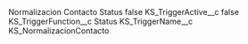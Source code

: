 <?xml version="1.0" encoding="UTF-8"?>
<CustomMetadata xmlns="http://soap.sforce.com/2006/04/metadata" xmlns:xsi="http://www.w3.org/2001/XMLSchema-instance" xmlns:xsd="http://www.w3.org/2001/XMLSchema">
    <label>Normalizacion Contacto Status</label>
    <protected>false</protected>
    <values>
        <field>KS_TriggerActive__c</field>
        <value xsi:type="xsd:boolean">false</value>
    </values>
    <values>
        <field>KS_TriggerFunction__c</field>
        <value xsi:type="xsd:string">Status</value>
    </values>
    <values>
        <field>KS_TriggerName__c</field>
        <value xsi:type="xsd:string">KS_NormalizacionContacto</value>
    </values>
</CustomMetadata>
